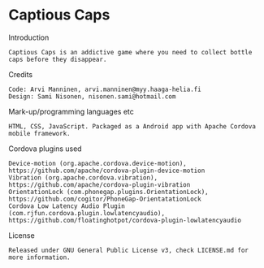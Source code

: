 # Captious Caps

Introduction

    Captious Caps is an addictive game where you need to collect bottle caps before they disappear.

Credits

    Code: Arvi Manninen, arvi.manninen@myy.haaga-helia.fi
    Design: Sami Nisonen, nisonen.sami@hotmail.com
    
Mark-up/programming languages etc
  
    HTML, CSS, JavaScript. Packaged as a Android app with Apache Cordova mobile framework.

Cordova plugins used
  
    Device-motion (org.apache.cordova.device-motion), https://github.com/apache/cordova-plugin-device-motion
    Vibration (org.apache.cordova.vibration), https://github.com/apache/cordova-plugin-vibration
    OrientationLock (com.phonegap.plugins.OrientationLock), https://github.com/cogitor/PhoneGap-OrientatationLock
    Cordova Low Latency Audio Plugin (com.rjfun.cordova.plugin.lowlatencyaudio), https://github.com/floatinghotpot/cordova-plugin-lowlatencyaudio

License

    Released under GNU General Public License v3, check LICENSE.md for more information.
    
